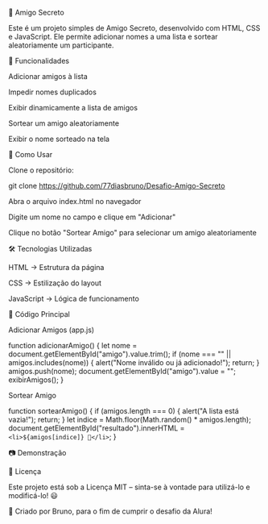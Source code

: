 🎁 Amigo Secreto

Este é um projeto simples de Amigo Secreto, desenvolvido com HTML, CSS e JavaScript. Ele permite adicionar nomes a uma lista e sortear aleatoriamente um participante.

🚀 Funcionalidades

Adicionar amigos à lista

Impedir nomes duplicados

Exibir dinamicamente a lista de amigos

Sortear um amigo aleatoriamente

Exibir o nome sorteado na tela

📌 Como Usar

Clone o repositório:

git clone https://github.com/77diasbruno/Desafio-Amigo-Secreto

Abra o arquivo index.html no navegador

Digite um nome no campo e clique em "Adicionar"

Clique no botão "Sortear Amigo" para selecionar um amigo aleatoriamente

🛠️ Tecnologias Utilizadas

HTML → Estrutura da página

CSS → Estilização do layout

JavaScript → Lógica de funcionamento

📜 Código Principal

Adicionar Amigos (app.js)

function adicionarAmigo() {
  let nome = document.getElementById("amigo").value.trim();
  if (nome === "" || amigos.includes(nome)) {
    alert("Nome inválido ou já adicionado!");
    return;
  }
  amigos.push(nome);
  document.getElementById("amigo").value = "";
  exibirAmigos();
}

Sortear Amigo

function sortearAmigo() {
  if (amigos.length === 0) {
    alert("A lista está vazia!");
    return;
  }
  let indice = Math.floor(Math.random() * amigos.length);
  document.getElementById("resultado").innerHTML = `<li>${amigos[indice]} 🎉</li>`;
}

📷 Demonstração



📄 Licença

Este projeto está sob a Licença MIT – sinta-se à vontade para utilizá-lo e modificá-lo! 😃

🔹 Criado por Bruno, para o fim de cumprir o desafio da Alura! 

